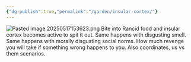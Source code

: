 ```yaml
---
{"dg-publish":true,"permalink":"/garden/insular-cortex/"}
---
```


![Pasted image 20250517153623.png](/img/user/assets/Pasted%20image%2020250517153623.png)
Bite into Rancid food and insular cortex becomes active to spit it out.
Same happens with disgusting smell. 
Same happens with morally disgusting social norms. 
How much revenge you will take if something wrong happens to you. 
Also coordinates, us vs them scenarios. 